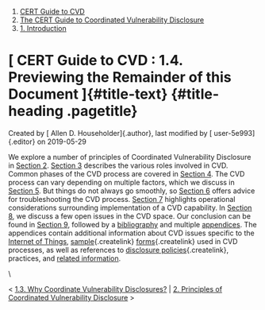 



1.  [CERT Guide to CVD](index.html)
2.  [The CERT Guide to Coordinated Vulnerability
    Disclosure](The-CERT-Guide-to-Coordinated-Vulnerability-Disclosure_47677443.html)
3.  [1. Introduction](1.-Introduction_47677445.html)


# [ CERT Guide to CVD : 1.4. Previewing the Remainder of this Document ]{#title-text} {#title-heading .pagetitle}




Created by [ Allen D. Householder]{.author}, last modified by [
user-5e993]{.editor} on 2019-05-29



We explore a number of principles of Coordinated Vulnerability
Disclosure in [Section
2](2.-Principles-of-Coordinated-Vulnerability-Disclosure_47677450.html).
[Section 3](3.-Roles-in-CVD_47677459.html) describes the various roles
involved in CVD. Common phases of the CVD process are covered in
[Section 4](4.-Phases-of-CVD_47677466.html). The CVD process can vary
depending on multiple factors, which we discuss in [Section
5](5.-Process-Variation-Points_47677473.html). But things do not always
go smoothly, so [Section 6](6.-Troubleshooting-CVD_47677482.html) offers
advice for troubleshooting the CVD process. [Section
7](7.-Operational-Considerations_47677492.html) highlights operational
considerations surrounding implementation of a CVD capability. In
[Section 8](8.-Open-Problems-in-CVD_47677496.html), we discuss a few
open issues in the CVD space. Our conclusion can be found in [Section
9](9.-Conclusion_47677499.html), followed by a
[bibliography](Bibliography_47677529.html) and multiple
[appendices](Appendices_49414192.html). The appendices contain
additional information about CVD issues specific to the [Internet of
Things](Appendix-A---On-the-Internet-of-Things-and-Vulnerability-Analysis_47677518.html),
[sample](/confluence/pages/createpage.action?spaceKey=CVD&title=Appendix+C+%E2%80%93+Sample+Vulnerability+Report+Form&linkCreation=true&fromPageId=47677449){.createlink}
[forms](/confluence/pages/createpage.action?spaceKey=CVD&title=Appendix+D+%E2%80%93+Sample+Vulnerability+Disclosure+Document&linkCreation=true&fromPageId=47677449){.createlink}
used in CVD processes, as well as references to [disclosure
policies](/confluence/pages/createpage.action?spaceKey=CVD&title=Appendix+E+%E2%80%93+Disclosure+Policy+Templates&linkCreation=true&fromPageId=47677449){.createlink},
practices, and [related
information](Appendix-B---Traffic-Light-Protocol_47677521.html).

\



\< [1.3. Why Coordinate Vulnerability Disclosures?](47677448.html) \|
[2. Principles of Coordinated Vulnerability
Disclosure](2.-Principles-of-Coordinated-Vulnerability-Disclosure_47677450.html)
\>














